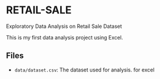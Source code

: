 # RETAIL-SALE
Exploratory Data Analysis on Retail Sale Dataset

This is my first data analysis project using Excel.

## Files
- `data/dataset.csv`: The dataset used for analysis. for excel
